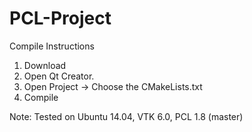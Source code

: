 # PCL-Project

Compile Instructions  
1. Download  
2. Open Qt Creator.  
3. Open Project -> Choose the CMakeLists.txt  
4. Compile  

Note: Tested on Ubuntu 14.04, VTK 6.0, PCL 1.8 (master)
